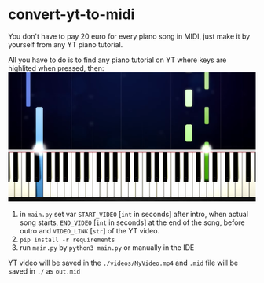 # convert-yt-to-midi
You don't have to pay 20 euro for every piano song in MIDI, just make it by yourself from any YT piano tutorial.

All you have to do is to find any piano tutorial on YT where keys are highlited when pressed, then:
![alt text](image.png)

1. in `main.py` set var `START_VIDEO` [`int` in seconds] after intro, when actual song starts, `END_VIDEO` [`int` in seconds] at the end of the song, before outro and `VIDEO_LINK` [`str`] of the YT video.
2. `pip install -r requirements`
3. run `main.py` by `python3 main.py` or manually in the IDE

YT video will be saved in the `./videos/MyVideo.mp4` and `.mid` file will be saved in `./` as `out.mid`